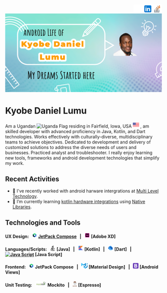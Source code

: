 [<img src='https://github.com/lumu-daniel/lumu-daniel/blob/main/assets/images/stackoverflow.png' alt='stackoverflow' height='30' align="right">](https://stackoverflow.com/users/9916450/lumu-daniel) [<img src='https://github.com/lumu-daniel/lumu-daniel/blob/main/assets/images/linkedin.png' alt='linkedin' height='30' align="right">](https://www.linkedin.com/in/kyobelumu/) [<img src='https://github.com/lumu-daniel/lumu-daniel/blob/main/assets/images/github.png' alt='github' height='30' align="right">](https://github.com/lumu-daniel)
----

![Wed Development & UX Design](https://github.com/lumu-daniel/lumu-daniel/blob/main/assets/images/header-banner.png)

# Kyobe Daniel Lumu

Am a Ugandan <img src='https://user-images.githubusercontent.com/19763840/179643513-90a8a28d-5e84-46d0-a24c-c55ef0ddd430.png' alt='Uganda Flag' height='20'>
residing in Fairfield, Iowa, USA <img src='https://github.com/lumu-daniel/lumu-daniel/blob/main/assets/images/united_states.png' alt='USA Flag' height='20'> , am skilled developer with advanced proficiency in Java, Kotlin, and Dart technologies. Works effectively with culturally-diverse, multidisciplinary teams to achieve objectives. Dedicated to development and delivery of customized solutions to address the diverse needs of users and businesses. Practiced analyst and troubleshooter.
I really enjoy learning new tools, frameworks and android development technologies that simplify my work.


## Recent Activities
- 🔭 I've recently worked with android harware intergrations at [Multi Level Technology](https://mlt-uae.ae/index.html).
- 🌱 I’m currently learning [kotlin hardware integrations](https://discuss.kotlinlang.org/) using [Native Libraries](https://kotlinlang.org/docs/native-dynamic-libraries.html).

## Technologies and Tools
#### UX Design: &nbsp; [<img src='https://github.com/lumu-daniel/lumu-daniel/blob/main/assets/images/jc_icon.png' alt='JetPack Compose' height='18'>](https://www.figma.com/developers) [JetPack Compose](https://developer.android.com/jetpack) &nbsp; | &nbsp; [<img src='https://github.com/lumu-daniel/lumu-daniel/blob/main/assets/images/adobe-xd.gif' alt='Adobe XD' height='18'>](https://www.adobe.com/products/xd.html) [Adobe XD]

#### Languages/Scripts: &nbsp; [<img src='https://github.com/lumu-daniel/lumu-daniel/blob/main/assets/images/java.png' alt='Java' height='18'>](https://www.java.com/en/) [Java] &nbsp; | &nbsp; [<img src='https://github.com/lumu-daniel/lumu-daniel/blob/main/assets/images/kotlin.png' alt='TypeScript' height='18'>](https://kotlinlang.org/) [Kotlin] &nbsp; | &nbsp; [<img src='https://github.com/lumu-daniel/lumu-daniel/blob/main/assets/images/dart.png' alt='HTML5' height='18'>](https://dart.dev/) [Dart] &nbsp; | &nbsp; [<img src='https://github.com/lumu-daniel/lumu-daniel/blob/main/assets/images/javascript.png' alt='Java Script' height='18'>](https://www.javascript.com/) [Java Script]

#### Frontend: &nbsp; [<img src='https://github.com/lumu-daniel/lumu-daniel/blob/main/assets/images/jc_icon.png' alt='JetPack Compose' height='18'>](https://reactjs.org/docs/getting-started.html) JetPack Compose &nbsp; | &nbsp; [<img src='https://github.com/lumu-daniel/lumu-daniel/blob/main/assets/images/material-ui.png' alt='Material Design' height='18'>](https://material.io/design) [Material Design] &nbsp; | &nbsp; [<img src='https://github.com/lumu-daniel/lumu-daniel/blob/main/assets/images/bootstrap.png' alt='Android Views' height='18'>](https://developer.android.com/reference/android/view/View) [Android Views]

#### Unit Testing: &nbsp; [<img src='https://github.com/lumu-daniel/lumu-daniel/blob/main/assets/images/mockito.png' alt='Mokito' height='18'>](https://jestjs.io/docs/getting-started) Mockito &nbsp; | &nbsp; [<img src='https://github.com/lumu-daniel/lumu-daniel/blob/main/assets/images/espresso.png' alt='Espresso' height='18'>](https://developer.android.com/training/testing/espresso) [Espresso]